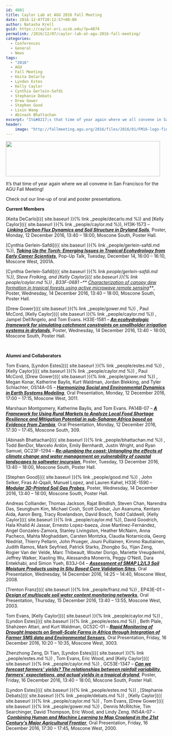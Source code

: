 ```yaml
---
id: 4881
title: Caylor Lab at AGU 2016 Fall Meeting
date: 2016-12-07T20:12:57+00:00
author: Natasha Krell
guid: https://caylor.eri.ucsb.edu/?p=4874
permalink: /2016/12/07/caylor-lab-at-agu-2016-fall-meeting/
categories:
  - Conferences
  - General
  - News
tags:
  - "2016"
  - AGU
  - Fall Meeting
  - Keita DeCarlo
  - Lyndon Estes
  - Kelly Caylor
  - Cynthia Gerlein-Safdi
  - Stephanie Debats
  - Drew Gower
  - Stephen Good
  - Lixin Wang
  - Abinash Bhattachan
excerpt: "It&#8217;s that time of year again where we all convene in San Francisco for the AGU Fall Meeting!"
header:
    image: "http://fallmeeting.agu.org/2016/files/2016/01/FM16-logo-final-2.jpg"
---
```


<img class="size-medium aligncenter" src="http://fallmeeting.agu.org/2016/files/2016/01/FM16-logo-final-2.jpg" alt="" width="483" height="110" />

It&#8217;s that time of year again where we all convene in San Francisco for the AGU Fall Meeting! 

Check out our line-up of oral and poster presentations.

**Current Members**

[Keita DeCarlo]({{ site.baseurl }}{% link _people/decarlo.md %}) and [Kelly Caylor]({{ site.baseurl }}{% link _people/caylor.md %}), H13K-1573 &#8211; <span class="PaperListTitle"><a href="https://agu.confex.com/agu/fm16/meetingapp.cgi/Paper/182793"><em><strong>Linking Carbon Flux Dynamics and Soil Structure in Dryland Soils</strong></em></a>, Poster, Monday, 12 December 2016, 13:40 &#8211; 18:00, Moscone South, Poster Hall.</span>

[Cynthia Gerlein-Safdi]({{ site.baseurl }}{% link _people/gerlein-safdi.md %}), _**[Taking Up the Torch: Emerging Issues in Tropical Ecohydrology from Early Career Scientists](http://fallmeeting.agu.org/2016/students/events/pop-up-talks/water-sciences-pop-session/)**_, Pop-Up Talk, Tuesday, December 14, 16:00 &#8211; 16:10, Moscone West, 2001A.

[Cynthia Gerlein-Safdi]({{ site.baseurl }}{% link _people/gerlein-safdi.md %}), Steve Frolking, and [Kelly Caylor]({{ site.baseurl }}{% link _people/caylor.md %})
, B33F-0681 &#8211;_** [Characterization of canopy dew formation in tropical forests using active microwave remote sensing](https://agu.confex.com/agu/fm16/meetingapp.cgi/Paper/146881)**_, Poster, Wednesday, 14 December 2016, 13:40 &#8211; 18:00, Moscone South, Poster Hall.

[Drew Gower]({{ site.baseurl }}{% link _people/gower.md %})
, Paul McCord, [Kelly Caylor]({{ site.baseurl }}{% link _people/caylor.md %})
, Jampel Dell&#8217;Angelo, and Tom Evans. H33E-1581 &#8211; _**[An ecohydrologic framework for simulating catchment constraints on smallholder irrigation systems in drylands](https://agu.confex.com/agu/fm16/meetingapp.cgi/Paper/179401)**_, Poster, Wednesday, 14 December 2016, 13:40 &#8211; 18:00, Moscone South, Poster Hall.

&nbsp;

**Alumni and Collaborators**

Tom Evans, [Lyndon Estes]({{ site.baseurl }}{% link _people/estes.md %})
, [Kelly Caylor]({{ site.baseurl }}{% link _people/caylor.md %})
, Paul McCord, [Drew Gower]({{ site.baseurl }}{% link _people/gower.md %})
, Megan Konar, Katherine Baylis, Kurt Waldman, Jordan Blekking, and Tyler Schlachter, OS14A-05 &#8211; _**[Harmonizing Social and Environmental Dynamics in Earth Systems Modeling](https://agu.confex.com/agu/fm16/meetingapp.cgi/Paper/190760)**_, Oral Presentation, Monday, 12 December 2016, 17:00 &#8211; 17:15, Moscone West, 3011.

Marshaun Montgomery, Katherine Baylis, and Tom Evans. PA14B-07 &#8211; _**[A Framework for Using Rural Markets to Analyze Local Food Shortage Resilience and Mitigation Potential in sub-Saharan Africa based on Evidence from Zambia](https://agu.confex.com/agu/fm16/meetingapp.cgi/Paper/197488)**_, Oral Presentation, Monday, 12 December 2016, 17:30 &#8211; 17:45, Moscone South, 309.

[Abinash Bhattachan]({{ site.baseurl }}{% link _people/bhattachan.md %})
, Todd BenDor, Marcelo Ardón, Emily Bernhardt, Justin Wright, and Ryan Samuel, GC23F-1294 &#8211; _**[Re-plumbing the coast: Untangling the effects of climate change and water management on vulnerability of coastal landscapes to saltwater incursion](https://agu.confex.com/agu/fm16/meetingapp.cgi/Paper/151922)**_, Poster, Tuesday, 13 December 2016, 13:40 &#8211; 18:00, Moscone South, Poster Hall.

[Stephen Good]({{ site.baseurl }}{% link _people/good.md %})
, John Selker, Firas Al-Qqaili, Manuel Lopez, and Lauren Kahel, H33E-1590 &#8211; _**[Modular 3D-Printed Soil Gas Probes](https://agu.confex.com/agu/fm16/meetingapp.cgi/Paper/124116)**_, Poster, Wednesday, 14 December 2016, 13:40 &#8211; 18:00, Moscone South, Poster Hall.

Andreas Colliander, Thomas Jackson, Rajat Bindlish, Steven Chan, Narendra Das, Seungbum Kim, Michael Cosh, Scott Dunbar, Jun Asanuma, Kentaro Aida, Aaron Berg, Tracy Rowlandson, David Bosch, Todd Caldwell, [Kelly Caylor]({{ site.baseurl }}{% link _people/caylor.md %}), David Goodrich, Hala Khalid Al Jassar, Ernesto Lopez-baeza, Jose Martínez-Fernández, Angel Gonzales-Zamora, Stanley Livingston, Heather McNairn, Anna Pacheco, Mahta Moghaddam, Carsten Montzka, Claudia Notarnicola, Georg Niedrist, Thierry Pellarin, John Prueger, Jouni Pulliainen, Kimmo Rautiainen, Judith Ramos, Mark Seyfried, Patrick Starks, Zhongbo Su, Yijan Zeng, Rogier Van der Velde, Marc Thibeault, Wouter Dorigo, Mariette Vreugdenhil, Jeffrey Walker, Xiaoling Wu, Alessandra Monerris, Peggy O&#8217;Neill, Dara Entekhabi, and Simon Yueh, B33J-04 &#8211; _**[Assessment of SMAP L2/L3 Soil Moisture Products using In Situ Based Core Validation Sites](https://agu.confex.com/agu/fm16/meetingapp.cgi/Paper/137027)**_, Oral Presentation, Wednesday, 14 December 2016, 14:25 &#8211; 14:40, Moscone West, 2008.

[Trenton Franz]({{ site.baseurl }}{% link _people/franz.md %})
, EP43E-01 &#8211; <span class="PaperListTitle"><a href="https://agu.confex.com/agu/fm16/meetingapp.cgi/Paper/120856"><em><strong>Design of multiscale soil water content monitoring networks</strong></em></a>, Oral Presentation, Thursday, 15 December 2016, 13:40 &#8211; 13:55, Moscone West, 2003. </span>

Tom Evans, [Kelly Caylor]({{ site.baseurl }}{% link _people/caylor.md %})
, [Lyndon Estes]({{ site.baseurl }}{% link _people/estes.md %})
, Beth Plale, Shahzeen Attari, and Kurt Waldman, GC52C-01 &#8211; _**[Rapid Monitoring of Drought Impacts on Small-Scale Farms in Africa through Integration of Farmer SMS data and Environmental Sensors](https://agu.confex.com/agu/fm16/meetingapp.cgi/Paper/121592)**_, Oral Presentation, Friday, 16 December 2016, 10:20 &#8211; 10:35, Moscone West, 3003.

Zhenzhong Zeng, Di Tian, [Lyndon Estes]({{ site.baseurl }}{% link _people/estes.md %})
, Tom Evans, Eric Wood, and [Kelly Caylor]({{ site.baseurl }}{% link _people/caylor.md %})
, GC53E-1347 &#8211; _**[Can we forecast farmers’ yields? The relationships between rainfall variability, farmers’ expectations, and actual yields in a tropical dryland](https://agu.confex.com/agu/fm16/meetingapp.cgi/Paper/188891)**_, Poster, Friday, 16 December 2016, 13:40 &#8211; 18:00, Moscone South, Poster Hall.

[Lyndon Estes]({{ site.baseurl }}{% link _people/estes.md %})
, [Stephanie Debats]({{ site.baseurl }}{% link _people/debats.md %})
, [Kelly Caylor]({{ site.baseurl }}{% link _people/caylor.md %})
, Tom Evans, [Drew Gower]({{ site.baseurl }}{% link _people/gower.md %})
, Dennis McRitchie, Tim Searchinger, David Thompson, Eric Wood, and Lindy Zeng. IN54A-07 &#8211; _**[Combining Human and Machine Learning to Map Cropland in the 21st Century’s Major Agricultural Frontier](https://agu.confex.com/agu/fm16/meetingapp.cgi/Paper/177885)**_, Oral Presentation, Friday, 16 December 2016, 17:30 &#8211; 17:45, Moscone West, 2000.